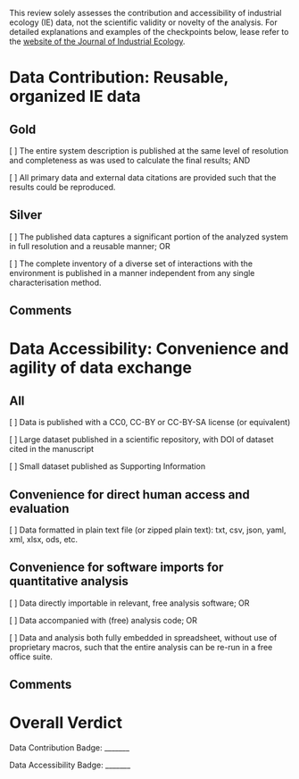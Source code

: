 This review solely assesses the contribution and accessibility of industrial
ecology (IE) data, not the scientific validity or novelty of the analysis. For
detailed explanations and examples of the checkpoints below, lease refer to the
[website of the Journal of Industrial Ecology](https://jie.yale.edu/badges).


Data Contribution: Reusable, organized IE data
==============================================================

Gold
----

[   ] The entire system description is published at the same level of
      resolution and completeness as was used to calculate the final results; AND

[   ] All primary data and external data citations are provided such that
      the results could be reproduced.


Silver
------

[   ] The published data captures a significant portion of the analyzed
      system in full resolution and a reusable manner; OR

[   ] The complete inventory of a diverse set of interactions with the
      environment is published in a manner independent from any single
      characterisation method.


Comments
--------


Data Accessibility: Convenience and agility of data exchange
============================================================

All
---

[   ] Data is published with a CC0, CC-BY or CC-BY-SA license (or equivalent)

[   ] Large dataset published in a scientific repository, with DOI of dataset
      cited in the manuscript

[   ] Small dataset published as Supporting Information


Convenience for direct human access and evaluation
--------------------------------------------------

[   ] Data formatted in plain text file (or zipped plain text): txt, csv, json,
      yaml, xml, xlsx, ods, etc.


Convenience for software imports for quantitative analysis
----------------------------------------------------------
[   ] Data directly importable in relevant, free analysis software; OR

[   ] Data accompanied with (free) analysis code; OR

[   ] Data and analysis both fully embedded in spreadsheet, without use of
      proprietary macros, such that the entire analysis can be re-run in a free
      office suite.


Comments
--------


Overall Verdict
===============

Data Contribution Badge:  _______

Data Accessibility Badge: _______





